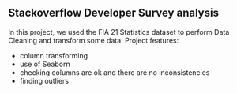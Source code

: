 ## Stackoverflow Developer Survey analysis

In this project, we used the FIA 21 Statistics dataset to perform Data Cleaning and transform some data.
Project features:
* column transforming
* use of Seaborn
* checking columns are ok and there are no inconsistencies
* finding outliers

